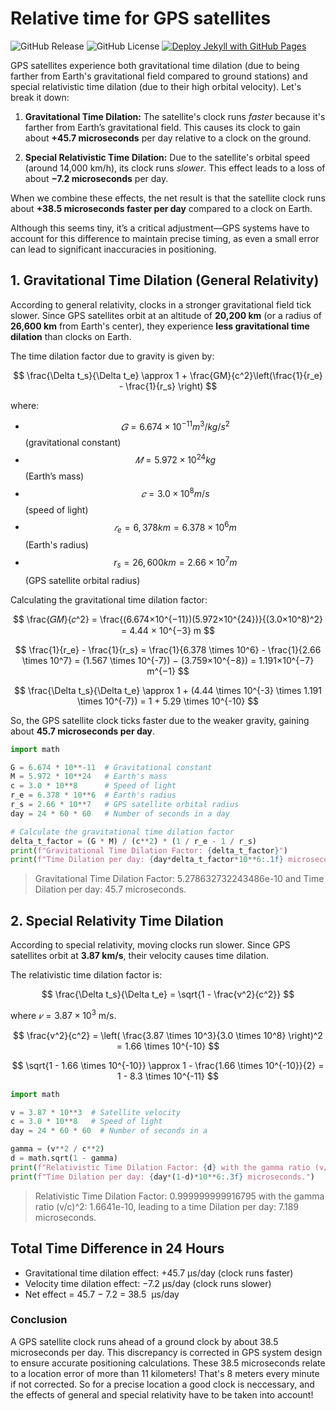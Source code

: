 # Relative time for GPS satellites

![GitHub Release](https://img.shields.io/github/v/release/kreier/gps-relativity)
![GitHub License](https://img.shields.io/github/license/kreier/gps-relativity)
[![Deploy Jekyll with GitHub Pages](https://github.com/kreier/gps-relativity/actions/workflows/jekyll-gh-pages.yml/badge.svg)](https://github.com/kreier/gps-relativity/actions/workflows/jekyll-gh-pages.yml)

GPS satellites experience both gravitational time dilation (due to being farther from Earth's gravitational field compared to ground stations) and special relativistic time dilation (due to their high orbital velocity). Let's break it down:

1. **Gravitational Time Dilation:** The satellite's clock runs *faster* because it's farther from Earth’s gravitational field. This causes its clock to gain about **+45.7 microseconds** per day relative to a clock on the ground.

2. **Special Relativistic Time Dilation:** Due to the satellite's orbital speed (around 14,000 km/h), its clock runs *slower*. This effect leads to a loss of about **−7.2 microseconds** per day.

When we combine these effects, the net result is that the satellite clock runs about **+38.5 microseconds faster per day** compared to a clock on Earth.

Although this seems tiny, it’s a critical adjustment—GPS systems have to account for this difference to maintain precise timing, as even a small error can lead to significant inaccuracies in positioning. 


## 1. Gravitational Time Dilation (General Relativity)

According to general relativity, clocks in a stronger gravitational field tick slower. Since GPS satellites orbit at an altitude of **20,200 km** (or a radius of **26,600 km** from Earth's center), they experience **less gravitational time dilation** than clocks on Earth.

The time dilation factor due to gravity is given by:

$$
\frac{\Delta t_s}{\Delta t_e} \approx 1 + \frac{GM}{c^2}\left(\frac{1}{r_e} - \frac{1}{r_s} \right)
$$

where:

- $$𝐺=6.674×10^{−11} m^3/kg/s^2$$ (gravitational constant)
- $$𝑀=5.972×10^{24} kg$$ (Earth’s mass)
- $$𝑐=3.0×10^8 m/s$$ (speed of light)
- $$𝑟_e = 6,378 km = 6.378 × 10^6 m$$ (Earth's radius)
- $$r_s = 26,600 km = 2.66 × 10^7 m$$ (GPS satellite orbital radius)

Calculating the gravitational time dilation factor:

$$
\frac{𝐺𝑀}{𝑐^2} = \frac{(6.674×10^{−11})(5.972×10^{24})}{(3.0×10^8)^2} = 4.44 × 10^{−3} m
$$

$$
\frac{1}{r_e} - \frac{1}{r_s} = \frac{1}{6.378 \times 10^6} - \frac{1}{2.66 \times 10^7} = (1.567 \times 10^{-7}) − (3.759×10^{−8}) = 1.191×10^{−7} m^{−1}
$$

$$
\frac{\Delta t_s}{\Delta t_e} \approx 1 + (4.44 \times 10^{-3} \times 1.191 \times 10^{-7}) = 1 + 5.29 \times 10^{-10}
$$
 
So, the GPS satellite clock ticks faster due to the weaker gravity, gaining about **45.7 microseconds per day**.

``` py
import math

G = 6.674 * 10**-11  # Gravitational constant
M = 5.972 * 10**24   # Earth's mass
c = 3.0 * 10**8      # Speed of light
r_e = 6.378 * 10**6  # Earth's radius
r_s = 2.66 * 10**7   # GPS satellite orbital radius
day = 24 * 60 * 60   # Number of seconds in a day

# Calculate the gravitational time dilation factor
delta_t_factor = (G * M) / (c**2) * (1 / r_e - 1 / r_s)
print(f"Gravitational Time Dilation Factor: {delta_t_factor}")
print(f"Time Dilation per day: {day*delta_t_factor*10**6:.1f} microseconds.")
```

> Gravitational Time Dilation Factor: 5.278632732243486e-10 and Time Dilation per day: 45.7 microseconds.

## 2. Special Relativity Time Dilation

According to special relativity, moving clocks run slower. Since GPS satellites orbit at **3.87 km/s**, their velocity causes time dilation.

The relativistic time dilation factor is:

$$
\frac{\Delta t_s}{\Delta t_e} = \sqrt{1 - \frac{v^2}{c^2}}
$$
 
where $𝑣 = 3.87×10^3$ m/s.

$$
\frac{v^2}{c^2} = \left( \frac{3.87 \times 10^3}{3.0 \times 10^8} \right)^2 = 1.66 \times 10^{-10}
$$

$$
\sqrt{1 - 1.66 \times 10^{-10}} \approx 1 - \frac{1.66 \times 10^{-10}}{2} = 1 - 8.3 \times 10^{-11}
$$

``` py
import math

v = 3.87 * 10**3  # Satellite velocity
c = 3.0 * 10**8   # Speed of light
day = 24 * 60 * 60  # Number of seconds in a

gamma = (v**2 / c**2)
d = math.sqrt(1 - gamma)
print(f"Relativistic Time Dilation Factor: {d} with the gamma ratio (v/c)^2: {gamma}")
print(f"Time Dilation per day: {day*(1-d)*10**6:.3f} microseconds.")
```

> Relativistic Time Dilation Factor: 0.999999999916795 with the gamma ratio (v/c)^2: 1.6641e-10, leading to a time Dilation per day: 7.189 microseconds.

## Total Time Difference in 24 Hours

- Gravitational time dilation effect: +45.7 μs/day (clock runs faster)
- Velocity time dilation effect: −7.2 μs/day (clock runs slower)
- Net effect = 45.7 − 7.2 = 38.5  μs/day

### Conclusion

A GPS satellite clock runs ahead of a ground clock by about 38.5 microseconds per day. This discrepancy is corrected in GPS system design to ensure accurate positioning calculations. These 38.5 microseconds relate to a location error of more than 11 kilometers! That's 8 meters every minute if not corrected. So for a precise location a good clock is neccessary, and the effects of general and special relativity have to be taken into account!
  
